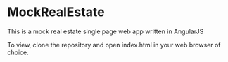 # MockRealEstate

This is a mock real estate single page web app written in AngularJS

To view, clone the repository and open index.html in your web browser of choice.
